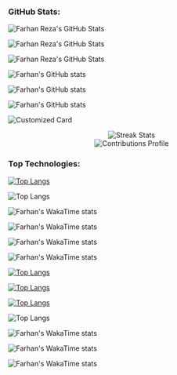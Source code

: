 ### GitHub Stats:
![Farhan Reza's GitHub Stats](https://github-readme-stats.vercel.app/api?username=farhan7reza7&show_icons=true&theme=radical)

![Farhan Reza's GitHub Stats](https://github-readme-stats.vercel.app/api?username=farhan7reza7\&rank_icon=percentile)

![Farhan Reza's GitHub Stats](https://github-readme-stats.vercel.app/api?username=farhan7reza7\&rank_icon=github)


![Farhan's GitHub stats](https://github-readme-stats.vercel.app/api?username=farhan7reza7\&show_icons=true\&show=reviews,discussions_started,discussions_answered,prs_merged,prs_merged_percentage)


![Farhan's GitHub stats](https://github-readme-stats.vercel.app/api?username=farhan7reza7\&include_all_commits=true)

![Farhan's GitHub stats](https://github-readme-stats.vercel.app/api/?username=farhan7reza7\&locale=es)

![Customized Card](https://github-readme-stats.vercel.app/api/pin?username=farhan7reza7\&repo=Projects-Documentation\&title_color=fff\&icon_color=f9f9f9\&text_color=9f9f9f\&bg_color=151515)


<!--![Gist Card](https://github-readme-stats.vercel.app/api/gist?id=bbfce31e0217a3689c8d961a356cb10d&theme=calm)
-->



<div align="center">
	<img alt="Streak Stats" src="https://github-readme-streak-stats.herokuapp.com/?user=farhan7reza7&hide_border=true&show_icons=true&currStreakNum=e9ecef&sideNums=e9ecef&border=272b30&currStreakLabel=e9ecef&background=272b30&sideLabels=e9ecef&dates=7a8288" />
	<br/>
	<img alt="Contributions Profile" src="https://github-readme-activity-graph.vercel.app/graph?username=farhan7reza7&custom_title=Farhan%20Reza%27s%20Contribution%20Graph&hide_border=true&theme=react-dark&bg_color=272b30&color=ffffff" />
</div>

### Top Technologies:
[![Top Langs](https://github-readme-stats.vercel.app/api/top-langs/?username=farhan7reza7&layout=compact)](https://github.com/farhan7reza7/github-readme-stats)


![Top Langs](https://github-readme-stats.vercel.app/api/top-langs/?username=farhan7reza7)

![Farhan's WakaTime stats](https://github-readme-stats.vercel.app/api/wakatime?username=farhan7reza7)


![Farhan's WakaTime stats](https://github-readme-stats.vercel.app/api/wakatime?username=farhan7reza7)

![Farhan's WakaTime stats](https://github-readme-stats.vercel.app/api/wakatime?username=farhan7reza7\&hide_progress=true)


![Farhan's WakaTime stats](https://github-readme-stats.vercel.app/api/wakatime?username=farhan7reza7\&layout=compact)


[![Top Langs](https://github-readme-stats.vercel.app/api/top-langs/?username=farhan7reza7\&layout=donut)](https://github.com/farhan7reza7/github-readme-stats)


[![Top Langs](https://github-readme-stats.vercel.app/api/top-langs/?username=farhan7reza7\&layout=donut-vertical)](https://github.com/farhan7reza7/github-readme-stats)

[![Top Langs](https://github-readme-stats.vercel.app/api/top-langs/?username=farhan7reza7\&layout=pie)](https://github.com/farhan7reza7/github-readme-stats)

![Top Langs](https://github-readme-stats.vercel.app/api/top-langs/?username=farhan7reza7\&hide_progress=true)


![Farhan's WakaTime stats](https://github-readme-stats.vercel.app/api/wakatime?username=farhan7reza7)

![Farhan's WakaTime stats](https://github-readme-stats.vercel.app/api/wakatime?username=farhan7reza7\&hide_progress=true)

![Farhan's WakaTime stats](https://github-readme-stats.vercel.app/api/wakatime?username=farhan7reza7\&layout=compact)



